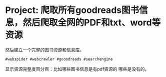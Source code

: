 # Project: 爬取所有goodreads图书信息，然后爬取全网的PDF和txt、word等资源
然后建立一个完整的图书资源和信息库。

`#webspider #webcrawler #gooodreads #searchengine`

显示资源完整度百分百：比如哪些图书信息是有pdf资源的 哪些是没有的。